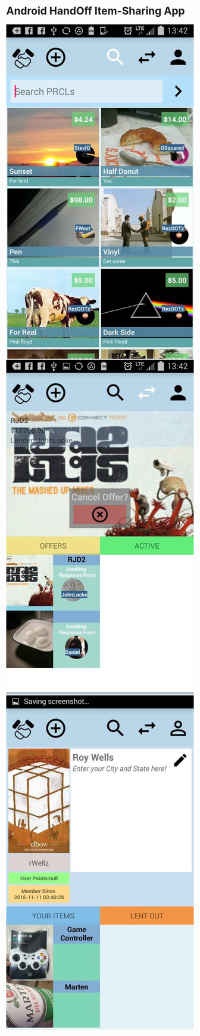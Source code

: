 # Android HandOff Item-Sharing App

![Alt text](https://github.com/simplegr33n/android-hand-off/blob/master/screenshots/phone1.jpg)
![Alt text](https://github.com/simplegr33n/android-hand-off/blob/master/screenshots/phone2.jpg)
![Alt text](https://github.com/simplegr33n/android-hand-off/blob/master/screenshots/phone3.jpg)
